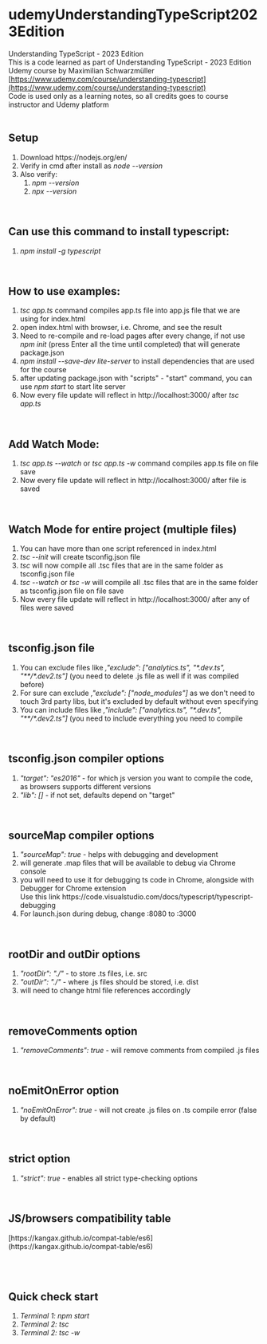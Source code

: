 # udemyUnderstandingTypeScript2023Edition

Understanding TypeScript - 2023 Edition<br />
This is a code learned as part of Understanding TypeScript - 2023 Edition Udemy course by Maximilian Schwarzmüller<br />
[https://www.udemy.com/course/understanding-typescript](https://www.udemy.com/course/understanding-typescript)<br />
Code is used only as a learning notes, so all credits goes to course instructor and Udemy platform<br />
<br />

## Setup

<ol>
<li> Download https://nodejs.org/en/ </li>
<li> Verify in cmd after install as <em>node --version</em> </li>
<li> Also verify:
<ol>
<li><em>npm --version</em> </li>
<li><em>npx --version</em> </li>
</ol>
</li>
</ol>
<br />
<h2>Can use this command to install typescript:</h2>
<ol>
<li><em>npm install -g typescript</em></li>
</ol>
<br />
<h2>How to use examples:</h2>
<ol>
<li><em>tsc app.ts</em> command compiles app.ts file into app.js file that we are using for index.html</li>
<li>open index.html with browser, i.e. Chrome, and see the result</li>
<li>Need to re-compile and re-load pages after every change, if not use <em>npm init</em> (press Enter all the time until completed) that will generate package.json</li>
<li><em>npm install --save-dev lite-server</em> to install dependencies that are used for the course</li>
<li>after updating package.json with "scripts" - "start" command, you can use <em>npm start</em> to start lite server</li>
<li>Now every file update will reflect in http://localhost:3000/ after <em>tsc app.ts</em></li>
</ol>
<br />
<h2>Add Watch Mode:</h2>
<ol>
<li><em>tsc app.ts --watch</em> or <em>tsc app.ts -w</em> command compiles app.ts file on file save</li>
<li>Now every file update will reflect in http://localhost:3000/ after file is saved</li>
</ol>
<br />
<h2>Watch Mode for entire project (multiple files)</h2>
<ol>
<li>You can have more than one script referenced in index.html</li>
<li><em>tsc --init</em> will create tsconfig.json file</li>
<li><em>tsc</em> will now compile all .tsc files that are in the same folder as tsconfig.json file</li>
<li><em>tsc --watch</em> or <em>tsc -w</em> will compile all .tsc files that are in the same folder as tsconfig.json file on file save</li>
<li>Now every file update will reflect in http://localhost:3000/ after any of files were saved</li>
</ol>
<br />
<h2>tsconfig.json file</h2>
<ol>
<li>You can exclude files like <em>,"exclude": ["analytics.ts", "*.dev.ts", "**/*.dev2.ts"]</em> (you need to delete .js file as well if it was compiled before)</li>
<li>For sure can exclude <em>,"exclude": ["node_modules"]</em> as we don't need to touch 3rd party libs, but it's excluded by default without even specifying</li>
<li>You can include files like <em>,"include": ["analytics.ts", "*.dev.ts", "**/*.dev2.ts"]</em> (you need to include everything you need to compile</li>
</ol>
<br />
<h2>tsconfig.json compiler options</h2>
<ol>
<li><em>"target": "es2016"</em> - for which js version you want to compile the code, as browsers supports different versions</li>
<li><em>"lib": []</em> - if not set, defaults depend on "target"</li>
</ol>
<br />
<h2>sourceMap compiler options</h2>
<ol>
<li><em>"sourceMap": true</em> - helps with debugging and development</li>
<li>will generate .map files that will be available to debug via Chrome console</li>
<li>you will need to use it for debugging ts code in Chrome, alongside with Debugger for Chrome extension
<br />
Use this link https://code.visualstudio.com/docs/typescript/typescript-debugging</li>
<li>For launch.json during debug, change :8080 to :3000</li>
</ol>
<br />
<h2>rootDir and outDir options</h2>
<ol>
<li><em>"rootDir": "./"</em> - to store .ts files, i.e. src</li>
<li><em>"outDir": "./"</em> - where .js files should be stored, i.e. dist</li>
<li>will need to change html file references accordingly</li>
</ol>
<br />
<h2>removeComments option</h2>
<ol>
<li><em>"removeComments": true</em> - will remove comments from compiled .js files</li>
</ol>
<br />
<h2>noEmitOnError option</h2>
<ol>
<li><em>"noEmitOnError": true</em> - will not create .js files on .ts compile error (false by default)</li>
</ol>
<br />
<h2>strict option</h2>
<ol>
<li><em> "strict": true</em> - enables all strict type-checking options</li>
</ol>
<br />
<h2>JS/browsers compatibility table</h2>
[https://kangax.github.io/compat-table/es6](https://kangax.github.io/compat-table/es6)<br />
<br />
<br />
<br />
<h2>Quick check start</h2>
<ol>
<li><em>Terminal 1: npm start</em></li>
<li><em>Terminal 2: tsc</em></li>
<li><em>Terminal 2: tsc -w</em></li>
</ol>
<br />
